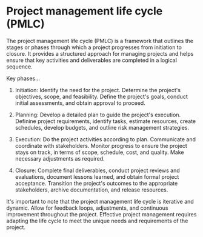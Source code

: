 # Project management life cycle (PMLC)

The project management life cycle (PMLC) is a framework that outlines the stages or phases through which a project progresses from initiation to closure. It provides a structured approach for managing projects and helps ensure that key activities and deliverables are completed in a logical sequence. 

Key phases…

1. Initiation: Identify the need for the project. Determine the project's objectives, scope, and feasibility. Define the project's goals, conduct initial assessments, and obtain approval to proceed.

2. Planning: Develop a detailed plan to guide the project's execution. Definine project requirements, identify tasks, estimate resources, create schedules, develop budgets, and outline risk management strategies.

3. Execution: Do the project activities according to plan. Communicate and coordinate with stakeholders. Monitor progress to ensure the project stays on track, in terms of scope, schedule, cost, and quality. Make necessary adjustments as required.

4. Closure: Complete final deliverables, conduct project reviews and evaluations, document lessons learned, and obtain formal project acceptance. Transition the project's outcomes to the appropriate stakeholders, archive documentation, and release resources.

It's important to note that the project management life cycle is iterative and dynamic. Allow for feedback loops, adjustments, and continuous improvement throughout the project. Effective project management requires adapting the life cycle to meet the unique needs and requirements of the project.